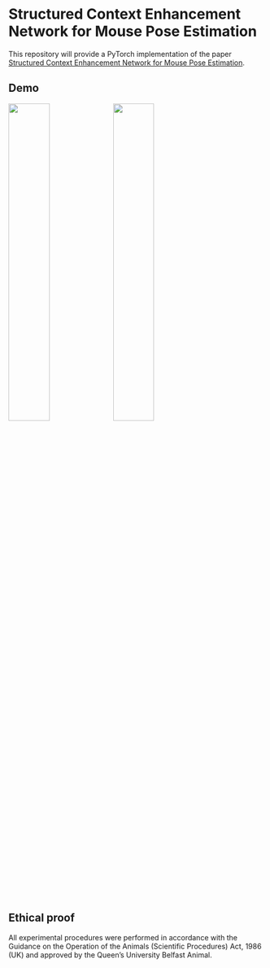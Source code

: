 # Structured Context Enhancement Network for Mouse Pose Estimation

This repository will provide a PyTorch implementation of the paper [ Structured Context Enhancement Network for Mouse Pose Estimation](https://arxiv.org/abs/2012.00630). 

## Demo

<img src="1-1.gif" width="40%">           <img src="1-2.gif" width="40%">

## Ethical proof
All experimental procedures were performed in accordance with the Guidance on the Operation of the Animals (Scientific Procedures) Act, 1986 (UK) and approved by the Queen’s University Belfast Animal.
